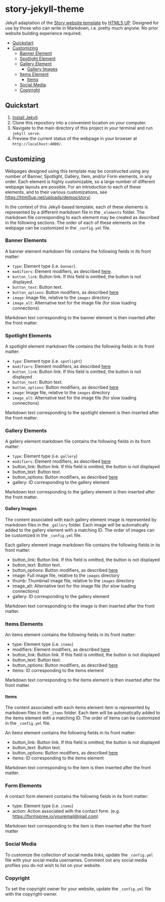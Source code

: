 # story-jekyll-theme
Jekyll adaptation of the [Story website template](https://html5up.net/uploads/demos/story/) by [HTML5 UP](https://html5up.net).  Designed for use by those who can write in Markdown, i.e. pretty much anyone.  No prior website building experience required.

- [Quickstart](#quickstart)
- [Customizing](#customizing)
  * [Banner Element](#banner-elements)
  * [Spotlight Element](#spotlight-elements)
  * [Gallery Element](#gallery-elements)
    + [Gallery Images](#gallery-images)
  * [Items Element](#items-elements)
    + [Items](#items)
  * [Social Media](#social-media)
  * [Copyright](#copyright)

## Quickstart

 1. [Install Jekyll](https://jekyllrb.com/docs/installation/).
 2. Clone this repository into a convenient location on your computer.
 3. Navigate to the main directory of this project in your terminal and run `jekyll serve`.
 4. Preview the current status of the webpage in your browser at `http://localhost:4000/`.

## Customizing

Webpages designed using this template may be constructed using any number of Banner, Spotlight, Gallery, Item, and/or Form elements, in any order.  Each element is highly customizable, so a large number of different webpage layouts are possible. For an introduction to each of these elements, and to their various customizations, see https://html5up.net/uploads/demos/story/.

In the context of this Jekyll-based template, each of these elements is represented by a different markdown file in the `_elements` folder.  The markdown file corresponding to each element may be created as described in the following sections.  The order of each of these elements on the webpage can be customized in the `_config.yml` file.

### Banner Elements

A banner element markdown file contains the following fields in its front matter: 
 - `type`: Element type (i.e. `banner`).
 - `modifiers`: Element modifiers, as described [here](https://html5up.net/uploads/demos/story/#reference-banner).
 - `button_link`: Button link.  If this field is omitted, the button is not displayed.
 - `button_text`: Button text.
 - `button_options`: Button modifiers, as described [here](https://html5up.net/uploads/demos/story/)
 - `image`: Image file, relative to the `images` directory
 - `image_alt`: Alternative text for the image file (for slow loading connections)

Markdown text corresponding to the banner element is then inserted after the front matter.

### Spotlight Elements

A spotlight element markdown file contains the following fields in its front matter: 
 - `type`: Element type (i.e. `spotlight`)
 - `modifiers`: Element modifiers, as described [here](https://html5up.net/uploads/demos/story/#reference-spotlight)
 - `button_link`: Button link.  If this field is omitted, the button is not displayed
 - `button_text`: Button text.
 - `button_options`: Button modifiers, as described [here](https://html5up.net/uploads/demos/story/)
 - `image`: Image file, relative to the `images` directory
 - `image_alt`: Alternative text for the image file (for slow loading connections)

Markdown text corresponding to the spotlight element is then inserted after the front matter.

### Gallery Elements

A gallery element markdown file contains the following fields in its front matter: 
 - `type`: Element type (i.e. `gallery`)
 - `modifiers`: Element modifiers, as described [here](https://html5up.net/uploads/demos/story/#reference-gallery)
 - button_link: Button link.  If this field is omitted, the button is not displayed
 - button_text: Button text.
 - button_options: Button modifiers, as described [here](https://html5up.net/uploads/demos/story/)
 - gallery: ID corresponding to the gallery element

Markdown text corresponding to the gallery element is then inserted after the front matter.

#### Gallery Images

The content associated with each gallery element image is represented by markdown files in the `_gallery` folder.  Each image will be automatically added to the gallery element with a matching ID.  The order of images can be customized in the `_config.yml` file.

Each gallery element image markdown file contains the following fields in its front matter:
 - button_link: Button link.  If this field is omitted, the button is not displayed
 - button_text: Button text.
 - button_options: Button modifiers, as described [here](https://html5up.net/uploads/demos/story/)
 - image: Full image file, relative to the `images` directory
 - thumb: Thumbnail image file, relative to the `images` directory
 - image_alt: Alternative text for the image file (for slow loading connections)
 - gallery: ID corresponding to the gallery element

Markdown text corresponding to the image is then inserted after the front matter.

### Items Elements

An items element contains the following fields in its front matter: 
 - type: Element type (i.e. `items`)
 - modifiers: Element modifiers, as described [here](https://html5up.net/uploads/demos/story/#reference-items)
 - button_link: Button link.  If this field is omitted, the button is not displayed
 - button_text: Button text.
 - button_options: Button modifiers, as described [here](https://html5up.net/uploads/demos/story/)
 - items: ID corresponding to the items element

Markdown text corresponding to the items element is then inserted after the front matter.

#### Items

The content associated with each items element item is represented by markdown files in the `_items` folder.  Each item will be automatically added to the items element with a matching ID.  The order of items can be customized in the `_config.yml` file.

An items element contains the following fields in its front matter: 
 - button_link: Button link.  If this field is omitted, the button is not displayed
 - button_text: Button text.
 - button_options: Button modifiers, as described [here](https://html5up.net/uploads/demos/story/)
 - items: ID corresponding to the items element

Markdown text corresponding to the item is then inserted after the front matter.

### Form Elements

A contact form element contains the following fields in its front matter:
 - type: Element type (i.e. `items`)
 - action: Action associated with the contact form. (e.g. https://formspree.io/youremail@mail.com)

Markdown text corresponding to the item is then inserted after the front matter

### Social Media

To customize the collection of social media links, update the `_config.yml` file with your social media usernames.  Comment out any social media profiles you do not wish to list on your website. 

### Copyright

To set the copyright owner for your website, update the `_config.yml` file with the copyright-owner.
